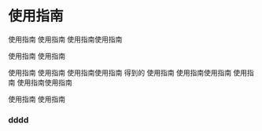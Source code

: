 # 使用指南

使用指南
使用指南
使用指南使用指南

使用指南
使用指南


使用指南
使用指南
使用指南使用指南
得到的 
使用指南
使用指南使用指南
    使用指南
    使用指南使用指南
    
使用指南
使用指南

### dddd
